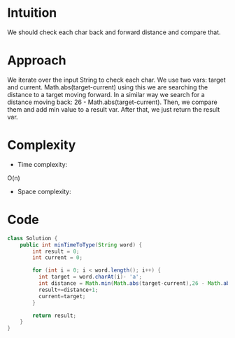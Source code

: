 # Intuition
<!-- Describe your first thoughts on how to solve this problem. -->
We should check each char back and forward distance and compare that.
# Approach
<!-- Describe your approach to solving the problem. -->
We iterate over the input String to check each char. We use two vars: target and current. Math.abs(target-current) using this we are searching the distance to a target moving forward. In a similar way we search for a distance moving back: 26 - Math.abs(target-current). Then, we compare them and add min value to a result var. After that, we just return the result var.  
# Complexity
- Time complexity:
<!-- Add your time complexity here, e.g. $$O(n)$$ -->
O(n)
- Space complexity:
<!-- Add your space complexity here, e.g. $$O(n)$$ -->

# Code
```java []
class Solution {
    public int minTimeToType(String word) {
        int result = 0;
        int current = 0; 

        for (int i = 0; i < word.length(); i++) {
          int target = word.charAt(i)- 'a';
          int distance = Math.min(Math.abs(target-current),26 - Math.abs(target-current));
          result+=distance+1;
          current=target;
        }

        return result;
    }
}
```